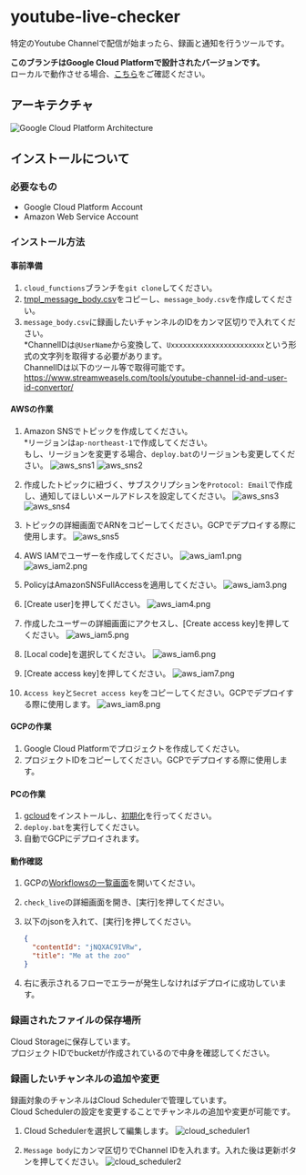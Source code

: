 # youtube-live-checker
特定のYoutube Channelで配信が始まったら、録画と通知を行うツールです。

**このブランチはGoogle Cloud Platformで設計されたバージョンです。**  
ローカルで動作させる場合、[こちら](https://github.com/f122apg/youtube-live-checker/tree/master)をご確認ください。

## アーキテクチャ
![Google Cloud Platform Architecture](doc/YoutubeLiveChecker_Architecture.png)

## インストールについて
### 必要なもの
* Google Cloud Platform Account
* Amazon Web Service Account

### インストール方法
#### 事前準備
1. `cloud_functions`ブランチを`git clone`してください。
1. [tmpl_message_body.csv](https://github.com/f122apg/youtube-live-checker/blob/cloud_functions/gcp/cloud_scheduler/tmpl_message_body.csv)をコピーし、`message_body.csv`を作成してください。
1. `message_body.csv`に録画したいチャンネルのIDをカンマ区切りで入れてください。  
*ChannelIDは`@UserName`から変換して、`Uxxxxxxxxxxxxxxxxxxxxxxx`という形式の文字列を取得する必要があります。  
 ChannelIDは以下のツール等で取得可能です。  
https://www.streamweasels.com/tools/youtube-channel-id-and-user-id-convertor/

#### AWSの作業
1. Amazon SNSでトピックを作成してください。  
*リージョンは`ap-northeast-1`で作成してください。  
 もし、リージョンを変更する場合、`deploy.bat`のリージョンも変更してください。
![aws_sns1](doc/installation/aws_sns1.png)
![aws_sns2](doc/installation/aws_sns2.png)

1. 作成したトピックに紐づく、サブスクリプションを`Protocol: Email`で作成し、通知してほしいメールアドレスを設定してください。
![aws_sns3](doc/installation/aws_sns3.png)
![aws_sns4](doc/installation/aws_sns4.png)

1. トピックの詳細画面でARNをコピーしてください。GCPでデプロイする際に使用します。
![aws_sns5](doc/installation/aws_sns5.png)

1. AWS IAMでユーザーを作成してください。
![aws_iam1.png](doc/installation/aws_iam1.png)
![aws_iam2.png](doc/installation/aws_iam2.png)

1. PolicyはAmazonSNSFullAccessを適用してください。
![aws_iam3.png](doc/installation/aws_iam3.png)

1. [Create user]を押してください。
![aws_iam4.png](doc/installation/aws_iam4.png)

1. 作成したユーザーの詳細画面にアクセスし、[Create access key]を押してください。
![aws_iam5.png](doc/installation/aws_iam5.png)

1. [Local code]を選択してください。
![aws_iam6.png](doc/installation/aws_iam6.png)

1. [Create access key]を押してください。
![aws_iam7.png](doc/installation/aws_iam7.png)

1. `Access key`と`Secret access key`をコピーしてください。GCPでデプロイする際に使用します。
![aws_iam8.png](doc/installation/aws_iam8.png)

#### GCPの作業
1. Google Cloud Platformでプロジェクトを作成してください。
1. プロジェクトIDをコピーしてください。GCPでデプロイする際に使用します。

#### PCの作業
1. [gcloud](https://cloud.google.com/sdk/docs/install)をインストールし、[初期化](https://cloud.google.com/sdk/docs/initializing)を行ってください。
1. `deploy.bat`を実行してください。
1. 自動でGCPにデプロイされます。

#### 動作確認
1. GCPの[Workflowsの一覧画面](https://console.cloud.google.com/workflows)を開いてください。
1. `check_live`の詳細画面を開き、[実行]を押してください。
1. 以下のjsonを入れて、[実行]を押してください。
    ``` json
    {
      "contentId": "jNQXAC9IVRw",
      "title": "Me at the zoo"
    }
    ```

1. 右に表示されるフローでエラーが発生しなければデプロイに成功しています。

### 録画されたファイルの保存場所
Cloud Storageに保存しています。  
プロジェクトIDでbucketが作成されているので中身を確認してください。

### 録画したいチャンネルの追加や変更
録画対象のチャンネルはCloud Schedulerで管理しています。  
Cloud Schedulerの設定を変更することでチャンネルの追加や変更が可能です。

1. Cloud Schedulerを選択して編集します。
![cloud_scheduler1](doc/channel_edit/cloud_scheduler1.png)

1. `Message body`にカンマ区切りでChannel IDを入れます。入れた後は更新ボタンを押してください。
![cloud_scheduler2](doc/channel_edit/cloud_scheduler2.png)